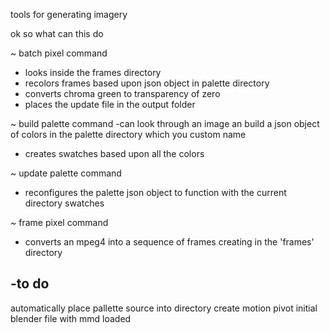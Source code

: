 tools for generating imagery

ok so what can this do

~ batch pixel command
- looks inside the frames directory
- recolors frames based upon json object in palette directory
- converts chroma green to transparency of zero
- places the update file in the output folder

~ build palette command
-can look through an image an build a json object of colors in the palette directory
which you custom name
- creates swatches based upon all the colors

~ update palette command
- reconfigures the palette json object to function with the current directory swatches

~ frame pixel command
- converts an mpeg4 into a sequence of frames creating in the 'frames' directory


-to do
----
automatically place pallette source into directory
create motion pivot
initial blender file with mmd loaded
